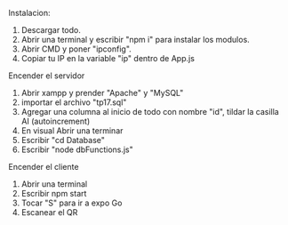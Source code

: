 Instalacion:
1. Descargar todo.
2. Abrir una terminal y escribir "npm i" para instalar los modulos.
3. Abrir CMD y poner "ipconfig".
4. Copiar tu IP en la variable "ip" dentro de App.js

Encender el servidor
1. Abrir xampp y prender "Apache" y "MySQL"
2. importar el archivo "tp17.sql"
3. Agregar una columna al inicio de todo con nombre "id", tildar la casilla AI (autoincrement)
4. En visual Abrir una terminar
5. Escribir "cd Database"
6. Escribir "node dbFunctions.js"

Encender el cliente
1. Abrir una terminal
2. Escribir npm start
3. Tocar "S" para ir a expo Go
4. Escanear el QR
